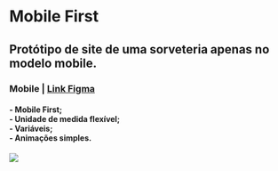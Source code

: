 <h1>Mobile First</h1>

<h2>Protótipo de site de uma sorveteria apenas no modelo mobile.</h2>


<h3>Mobile | <a href='https://www.figma.com/file/drBBktNRdtCIUiN4cZk4yo/Stage-03---Mobile-First/duplicate'> Link Figma</a></h3>

<h4>
- Mobile First;<br>
- Unidade de medida flexível;<br>
- Variáveis;<br>
- Animações simples.<br>
</h4>

<img src = "https://i.postimg.cc/vT90q8Y6/Mobile.png">
